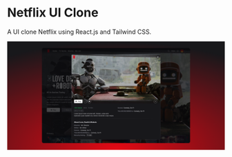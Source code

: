 # Netflix UI Clone

A UI clone Netflix using React.js and Tailwind CSS.

![Netflix UI Clone Screenshot](/public/screenshot.png)
